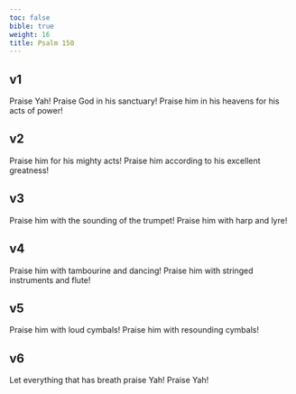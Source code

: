 ```yaml
---
toc: false
bible: true
weight: 16
title: Psalm 150
---
```




## v1 
Praise Yah! Praise God in his sanctuary! Praise him in his heavens for his acts of power! 

## v2 
Praise him for his mighty acts! Praise him according to his excellent greatness! 

## v3 
Praise him with the sounding of the trumpet! Praise him with harp and lyre! 

## v4 
Praise him with tambourine and dancing! Praise him with stringed instruments and flute! 

## v5 
Praise him with loud cymbals! Praise him with resounding cymbals! 

## v6 
Let everything that has breath praise Yah! Praise Yah!
